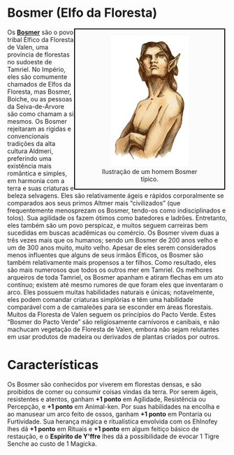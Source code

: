 # Bosmer (Elfo da Floresta)

<div style="float: right; margin-right: 1%; background: #fbfbfc; border: 2px black solid;">
	<figure>
		<center><img src="/uploads/races/bosmer.png"
			height="300"
			alt="Bosmer">
		<figcaption style="margin-left: 2%; margin-right: 2%;">Ilustração de um homem Bosmer típico.</figcaption></center>
	</figure>
</div>

Os **[Bosmer](https://pt.uesp.net/wiki/Lore:Bosmer)** são o povo tribal Élfico da Floresta de Valen, uma província de florestas no sudoeste de Tamriel. No Império, eles são comumente chamados de Elfos da Floresta, mas Bosmer, Boiche, ou as pessoas da Seiva-de-Árvore são como chamam a si mesmos. Os Bosmer rejeitaram as rígidas e convencionais tradições da alta cultura Aldmeri, preferindo uma existência mais romântica e simples, em harmonia com a terra e suas criaturas e beleza selvagens. Eles são relativamente ágeis e rápidos corporalmente se comparados aos seus primos Altmer mais “civilizados” (que frequentemente menosprezam os Bosmer, tendo-os como indisciplinados e tolos). Sua agilidade os fazem ótimos como batedores e ladrões. Entretanto, eles também são um povo perspicaz, e muitos seguem carreiras bem sucedidas em buscas acadêmicas ou comércio. Os Bosmer vivem duas a três vezes mais que os humanos; sendo um Bosmer de 200 anos velho e um de 300 anos muito, muito velho. Apesar de eles serem considerados menos influentes que alguns de seus irmãos Élficos, os Bosmer são também relativamente mais propensos a ter filhos. Como resultado, eles são mais numerosos que todos os outros mer em Tamriel. Os melhores arqueiros de toda Tamriel, os Bosmer apanham e atiram flechas em um ato contínuo; existem até mesmo rumores de que foram eles que inventaram o arco. Eles possuem muitas habilidades naturais e únicas; notavelmente, eles podem comandar criaturas simplórias e têm uma habilidade comparável com a de camaleões para se esconder em áreas florestais. Muitos da Floresta de Valen seguem os princípios do Pacto Verde. Estes “Bosmer do Pacto Verde” são religiosamente carnívoros e canibais, e não machucam vegetação de Floresta de Valen, embora não sejam relutantes em usar produtos de madeira ou derivados de plantas criados por outros.

# Características
Os Bosmer são conhecidos por viverem em florestas densas, e são proibidos de comer ou consumir coisas vindas da terra. Por serem ágeis, resistentes e atentos, ganham **+1 ponto** em Agilidade, Resistência ou Percepção, e **+1 ponto** em Animal-ken. Por suas habilidades na encolha e ao manusear um arco feito de ossos, ganham **+1 ponto** em Pontaria ou Furtividade. Sua herança mágica e ritualística envolvida com os Ehlnofey lhes dá **+1 ponto** em Rituais e **+1 ponto** em algum feitiço básico de restaução, e o **Espírito de Y'ffre** lhes dá a possibilidade de evocar 1 Tigre Senche ao custo de 1 Magicka.
